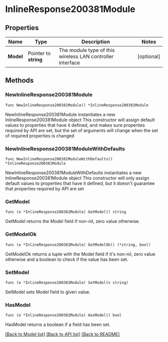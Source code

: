 # InlineResponse200381Module

## Properties

Name | Type | Description | Notes
------------ | ------------- | ------------- | -------------
**Model** | Pointer to **string** | The module type of this wireless LAN controller interface | [optional] 

## Methods

### NewInlineResponse200381Module

`func NewInlineResponse200381Module() *InlineResponse200381Module`

NewInlineResponse200381Module instantiates a new InlineResponse200381Module object
This constructor will assign default values to properties that have it defined,
and makes sure properties required by API are set, but the set of arguments
will change when the set of required properties is changed

### NewInlineResponse200381ModuleWithDefaults

`func NewInlineResponse200381ModuleWithDefaults() *InlineResponse200381Module`

NewInlineResponse200381ModuleWithDefaults instantiates a new InlineResponse200381Module object
This constructor will only assign default values to properties that have it defined,
but it doesn't guarantee that properties required by API are set

### GetModel

`func (o *InlineResponse200381Module) GetModel() string`

GetModel returns the Model field if non-nil, zero value otherwise.

### GetModelOk

`func (o *InlineResponse200381Module) GetModelOk() (*string, bool)`

GetModelOk returns a tuple with the Model field if it's non-nil, zero value otherwise
and a boolean to check if the value has been set.

### SetModel

`func (o *InlineResponse200381Module) SetModel(v string)`

SetModel sets Model field to given value.

### HasModel

`func (o *InlineResponse200381Module) HasModel() bool`

HasModel returns a boolean if a field has been set.


[[Back to Model list]](../README.md#documentation-for-models) [[Back to API list]](../README.md#documentation-for-api-endpoints) [[Back to README]](../README.md)


